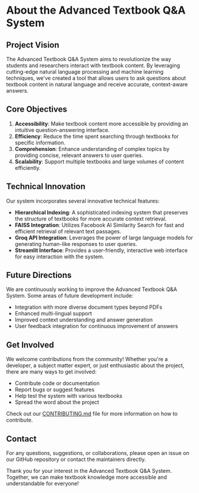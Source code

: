# About the Advanced Textbook Q&A System

## Project Vision

The Advanced Textbook Q&A System aims to revolutionize the way students and researchers interact with textbook content. By leveraging cutting-edge natural language processing and machine learning techniques, we've created a tool that allows users to ask questions about textbook content in natural language and receive accurate, context-aware answers.

## Core Objectives

1. **Accessibility**: Make textbook content more accessible by providing an intuitive question-answering interface.
2. **Efficiency**: Reduce the time spent searching through textbooks for specific information.
3. **Comprehension**: Enhance understanding of complex topics by providing concise, relevant answers to user queries.
4. **Scalability**: Support multiple textbooks and large volumes of content efficiently.

## Technical Innovation

Our system incorporates several innovative technical features:

- **Hierarchical Indexing**: A sophisticated indexing system that preserves the structure of textbooks for more accurate context retrieval.
- **FAISS Integration**: Utilizes Facebook AI Similarity Search for fast and efficient retrieval of relevant text passages.
- **Groq API Integration**: Leverages the power of large language models for generating human-like responses to user queries.
- **Streamlit Interface**: Provides a user-friendly, interactive web interface for easy interaction with the system.

## Future Directions

We are continuously working to improve the Advanced Textbook Q&A System. Some areas of future development include:

- Integration with more diverse document types beyond PDFs
- Enhanced multi-lingual support
- Improved context understanding and answer generation
- User feedback integration for continuous improvement of answers

## Get Involved

We welcome contributions from the community! Whether you're a developer, a subject matter expert, or just enthusiastic about the project, there are many ways to get involved:

- Contribute code or documentation
- Report bugs or suggest features
- Help test the system with various textbooks
- Spread the word about the project

Check out our [CONTRIBUTING.md](CONTRIBUTING.md) file for more information on how to contribute.

## Contact

For any questions, suggestions, or collaborations, please open an issue on our GitHub repository or contact the maintainers directly.

Thank you for your interest in the Advanced Textbook Q&A System. Together, we can make textbook knowledge more accessible and understandable for everyone!

